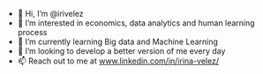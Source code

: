 - 👋 Hi, I’m @irivelez
- 👀 I’m interested in economics, data analytics and human learning process
- 🌱 I’m currently learning Big data and Machine Learning
- 💞️ I’m looking to develop a better version of me every day
- 📫 Reach out to me at www.linkedin.com/in/irina-velez/

<!---
irivelez/irivelez is a ✨ special ✨ repository because its `README.md` (this file) appears on your GitHub profile.
You can click the Preview link to take a look at your changes.
--->
